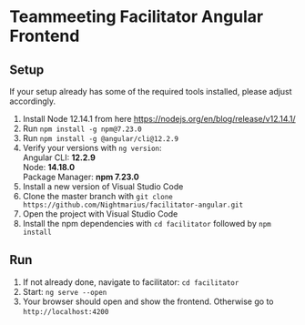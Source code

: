 # Teammeeting Facilitator Angular Frontend
## Setup

If your setup already has some of the required tools installed, please adjust accordingly.

1. Install Node 12.14.1 from here https://nodejs.org/en/blog/release/v12.14.1/
2. Run `npm install -g npm@7.23.0`
3. Run `npm install -g @angular/cli@12.2.9`
4. Verify your versions with `ng version`:  
   Angular CLI: **12.2.9**  
   Node: **14.18.0**  
   Package Manager: **npm 7.23.0**
4. Install a new version of Visual Studio Code
5. Clone the master branch with `git clone https://github.com/Nightmarius/facilitator-angular.git`
6. Open the project with Visual Studio Code
7. Install the npm dependencies with `cd facilitator` followed by `npm install`

## Run

1. If not already done, navigate to facilitator: `cd facilitator`
2. Start: `ng serve --open`
3. Your browser should open and show the frontend. Otherwise go to `http://localhost:4200`
